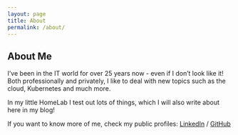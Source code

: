 ```yaml
---
layout: page
title: About
permalink: /about/
---
```


## About Me

I’ve been in the IT world for over 25 years now - even if I don’t look like it! Both professionally and privately, I like to deal with new topics such as the cloud, Kubernetes and much more.

In my little HomeLab I test out lots of things, which I will also write about here in my blog!

If you want to know more of me, check my public profiles:
[LinkedIn][linkedin] / [GitHub][github]




[linkedin]: https://linkedin.com/in/fabian-born
[github]: https://github.com/fabian-born
